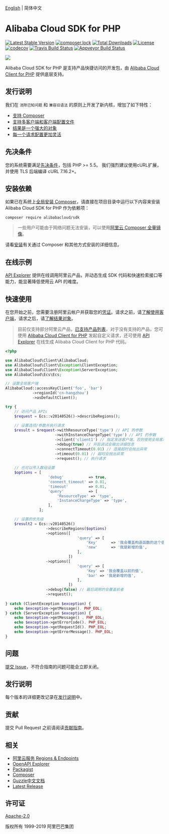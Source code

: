 [English](/README.md) | 简体中文


Alibaba Cloud SDK for PHP
======
[![Latest Stable Version](https://poser.pugx.org/alibabacloud/sdk/v/stable)](https://packagist.org/packages/alibabacloud/sdk)
[![composer.lock](https://poser.pugx.org/alibabacloud/sdk/composerlock)](https://packagist.org/packages/alibabacloud/sdk)
[![Total Downloads](https://poser.pugx.org/alibabacloud/sdk/downloads)](https://packagist.org/packages/alibabacloud/sdk)
[![License](https://poser.pugx.org/alibabacloud/sdk/license)](https://packagist.org/packages/alibabacloud/sdk)
[![codecov](https://codecov.io/gh/aliyun/openapi-sdk-php/branch/master/graph/badge.svg)](https://codecov.io/gh/aliyun/openapi-sdk-php)
[![Travis Build Status](https://travis-ci.org/aliyun/openapi-sdk-php.svg?branch=master)](https://travis-ci.org/aliyun/openapi-sdk-php)
[![Appveyor Build Status](https://ci.appveyor.com/api/projects/status/mddt341e3hpju1nw/branch/master?svg=true)](https://ci.appveyor.com/project/aliyun/openapi-sdk-php/branch/master)


![](https://aliyunsdk-pages.alicdn.com/icons/AlibabaCloud.svg)


Alibaba Cloud SDK for PHP 是支持产品快捷访问的开发包，由 [Alibaba Cloud Client for PHP][client] 提供底层支持。


## 发行说明
我们在 `消除已知问题` 和 `兼容旧语法` 的原则上开发了新内核，增加了如下特性：
- [支持 Composer][packagist]
- [支持多客户端和客户端配置文件][clients]
- [结果是一个强大的对象][result]
- [每一个请求配置更加灵活][request]


## 先决条件
您的系统需要满足[先决条件](/docs/zh-CN/0-Prerequisites.md)，包括 PHP >= 5.5。 我们强烈建议使用cURL扩展，并使用 TLS 后端编译 cURL 7.16.2+。


## 安装依赖
如果已在系统上[全局安装 Composer](https://getcomposer.org/doc/00-intro.md#globally)，请直接在项目目录中运行以下内容来安装 Alibaba Cloud SDK for PHP 作为依赖项：
```
composer require alibabacloud/sdk
```
> 一些用户可能由于网络问题无法安装，可以使用[阿里云 Composer 全量镜像](https://developer.aliyun.com/composer)。

请看[安装](/docs/zh-CN/1-Installation.md)有关通过 Composer 和其他方式安装的详细信息。


## 在线示例
[API Explorer](https://api.aliyun.com) 提供在线调用阿里云产品，并动态生成 SDK 代码和快速检索接口等能力，能显著降低使用云 API 的难度。


## 快速使用
在您开始之前，您需要注册阿里云帐户并获取您的[凭证](https://usercenter.console.aliyun.com/#/manage/ak)。请求之前，请[了解使用客户端][clients]，请求之后，请[了解结果对象][result]。

> 目前仅支持部分阿里云产品，[已支持产品列表](/SUPPORTED.md)，对于没有支持的产品，您可使用 [Alibaba Cloud Client for PHP][request] 发起自定义请求，还可使用 [API Explorer](https://api.aliyun.com) 在线生成 Alibaba Cloud Client for PHP 代码。

```php
<?php

use AlibabaCloud\Client\AlibabaCloud;
use AlibabaCloud\Client\Exception\ClientException;
use AlibabaCloud\Client\Exception\ServerException;
use AlibabaCloud\Ecs\Ecs;

// 设置全局客户端
AlibabaCloud::accessKeyClient('foo', 'bar')
            ->regionId('cn-hangzhou')
            ->asDefaultClient();

try {
    // 访问产品 APIs
    $request = Ecs::v20140526()->describeRegions();
    
    // 设置选项/参数并执行请求
    $result = $request->withResourceType('type') // API 的参数
                      ->withInstanceChargeType('type') // API 的参数
                      ->client('client1') // 指定发送客户端，否则使用全局客户端
                      ->debug(true) // 开启调试会输出详细信息
                      ->connectTimeout(0.01) // 连接超时会抛出异常
                      ->timeout(0.01) // 超时会抛出异常
                      ->request(); // 执行请求
    
    // 也可以传入数组设置
    $options = [
                   'debug'           => true,
                   'connect_timeout' => 0.01,
                   'timeout'         => 0.01,
                   'query'           => [
                       'ResourceType' => 'type',
                       'InstanceChargeType' => 'type',
                   ],
               ];

    // 设置的优先级
    $result2 = Ecs::v20140526()
                  ->describeRegions($options)
                  ->options([
                                'query' => [
                                    'Key'      => '我会覆盖构造函数的这个值',
                                    'new'      => '我是新增的值',
                                ],
                            ])
                  ->options([
                                'query' => [
                                    'Key' => '我会覆盖以前的值',
                                    'bar' => '我是新增的值',
                                ],
                            ])
                  ->debug(false) // 最后调用的会覆盖前者
                  ->request();
    
} catch (ClientException $exception) {
    echo $exception->getMessage(). PHP_EOL;
} catch (ServerException $exception) {
    echo $exception->getMessage() . PHP_EOL;
    echo $exception->getErrorCode(). PHP_EOL;
    echo $exception->getRequestId(). PHP_EOL;
    echo $exception->getErrorMessage(). PHP_EOL;
}
```


## 问题
[提交 Issue](https://github.com/aliyun/openapi-sdk-php/issues/new/choose)，不符合指南的问题可能会立即关闭。


## 发行说明
每个版本的详细更改记录在[发行说明](/CHANGELOG.md)中。


## 贡献
提交 Pull Request 之前请阅读[贡献指南](/CONTRIBUTING.md)。


## 相关
* [阿里云服务 Regions & Endpoints][endpoints]
* [OpenAPI Explorer][open-api]
* [Packagist][packagist]
* [Composer][composer]
* [Guzzle中文文档][guzzle-docs]
* [Latest Release][latest-release]


## 许可证
[Apache-2.0](/LICENSE.md)

版权所有 1999-2019 阿里巴巴集团


[open-api]: https://api.aliyun.com
[latest-release]: https://github.com/aliyun/openapi-sdk-php
[guzzle-docs]: https://guzzle-cn.readthedocs.io/zh_CN/latest/request-options.html
[composer]: http://getcomposer.org
[packagist]: https://packagist.org/packages/alibabacloud/sdk
[client]: https://github.com/aliyun/openapi-sdk-php-client/blob/master/README-zh-CN.md
[clients]: https://github.com/aliyun/openapi-sdk-php-client/blob/master/docs/zh-CN/2-Client.md
[request]: https://github.com/aliyun/openapi-sdk-php-client/blob/master/docs/zh-CN/3-Request.md
[result]: https://github.com/aliyun/openapi-sdk-php-client/blob/master/docs/zh-CN/4-Result.md
[ak]: https://usercenter.console.aliyun.com/?spm=5176.doc52740.2.3.QKZk8w#/manage/ak
[home]: https://home.console.aliyun.com/?spm=5176.doc52740.2.4.QKZk8w
[cURL]: http://php.net/manual/en/book.curl.php
[OPCache]: http://php.net/manual/en/book.opcache.php
[xdebug]: http://xdebug.org
[OpenSSL]: http://php.net/manual/en/book.openssl.php
[aliyun]: https://www.aliyun.com
[alibabacloud]: https://www.alibabacloud.com
[endpoints]: https://developer.aliyun.com/endpoints

